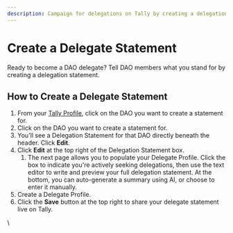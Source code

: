 ```yaml
---
description: Campaign for delegations on Tally by creating a delegation statement.
---
```


# Create a Delegate Statement

Ready to become a DAO delegate? Tell DAO members what you stand for by creating a delegation statement.

## How to Create a Delegate Statement&#x20;

1. From your [Tally Profile](../../tally-features/navigating-the-tally-platform/tally-profile.md), click on the DAO you want to create a statement for.&#x20;
2. Click on the DAO you want to create a statement for.
3. You'll see a Delegation Statement for that DAO directly beneath the header. Click **Edit**.
4. Click **Edit** at the top right of the Delegation Statement box.
   1. The next page allows you to populate your Delegate Profile. Click the box to indicate you're actively seeking delegations, then use the text editor to write and preview your full delegation statement. At the bottom, you can auto-generate a summary using AI, or choose to enter it manually.
5. Create a Delegate Profile.
6. Click the **Save** button at the top right to share your delegate statement live on Tally.

\
